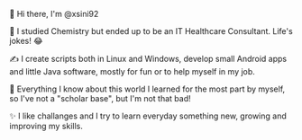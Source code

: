 👋 Hi there, I'm @xsini92 

🏢 I studied Chemistry but ended up to be an IT Healthcare Consultant. Life's jokes! 😂

✍️ I create scripts both in Linux and Windows, develop small Android apps and little Java software, mostly for fun or to help myself in my job.

📖 Everything I know about this world I learned for the most part by myself, so I've not a "scholar base", but I'm not that bad!

✨ I like challanges and I try to learn everyday something new, growing and improving my skills.
